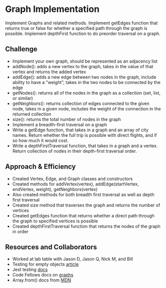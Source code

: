 # Graph Implementation
<!-- Short summary or background information -->
Implement Graphs and related methods.
Implement getEdges function that returns true or false for whether a specified path through the graph is possible.
Implement depthFirst function to do preorder traversal on a graph.

## Challenge
<!-- Description of the challenge -->
- Implement your own graph, should be represented as an adjacency list
- addNode(): adds a new vertex to the graph, takes in the value of that vertex and returns the added vertex
- addEdge(): adds a new edge between two nodes in the graph, include ability to have a "weight", takes in the two nodes to be connected by the edge
- getNodes(): returns all of the nodes in the graph as a collection (set, list, or similar)
- getNeighbors(): returns collection of edges connected to the given node, takes in a given node, includes the weight of the connection in the returned collection
- size(): returns the total number of nodes in the graph
- Implement a breadth-first traversal on a graph
- Write a getEdge function, that takes in a graph and an array of city names. Return whether the full trip is possible with direct flights, and if so how much it would cost.
- Write a depthFirstTraversal function, that takes in a graph and a vertex. Return collection of nodes in their depth-first traversal order.

## Approach & Efficiency
<!-- What approach did you take? Why? What is the Big O space/time for this approach? -->
- Created Vertex, Edge, and Graph classes and constructors
- Created methods for addVertex(vertex), addEdge(startVertex, endVertex, weight), getNeighbors(vertex)
- Also created methods for both breadth first traversal as well as depth first traversal
- Created size method that traverses the graph and returns the number of vertices
- Created getEdges function that returns whether a direct path through the graph to specified vertices is possible
- Created depthFirstTraversal function that returns the nodes of the graph in order

## Resources and Collaborators

- Worked at lab table with Jason D, Jason Q, Nick M, and Bill
- Testing for empty objects [article](https://flaviocopes.com/how-to-check-object-empty/)
- Jest testing [docs](https://jest-bot.github.io/jest/docs/using-matchers.html)
- Code Fellows docs on [graphs](https://codefellows.github.io/common_curriculum/data_structures_and_algorithms/Code_401/class-35/resources/graphs.html)
- Array.from() docs from [MDN](https://developer.mozilla.org/en-US/docs/Web/JavaScript/Reference/Global_Objects/Array/from)
